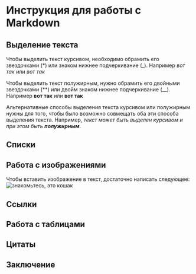 # Инструкция для работы с Markdown

## Выделение текста

Чтобы выделить текст курсивом, необходимо обрамить его звездочками (*) или знаком нижнее подчеркивание (_). Например *вот так* или _вот так_

Чтобы выделить текст полужирным, нужно обрамить его двойными звездочками (**) или двойм знаком нижнее подчеркивание (__). Например **вот так** или __вот так__

Альтернативные способы выделения текста курсивом или полужирным нужны для того, чтобы было возможно совмещать оба эти способа выделения текста. Например, _текст может быть выделен  курсивом и при этом быть **полужирным**_.

## Списки

## Работа с изображениями

Чтобы вставить изображение в текст, достаточно написать следующее:
![знакомьтесь, это кошак](кошак.jpg)

## Ссылки

## Работа с таблицами

## Цитаты

## Заключение